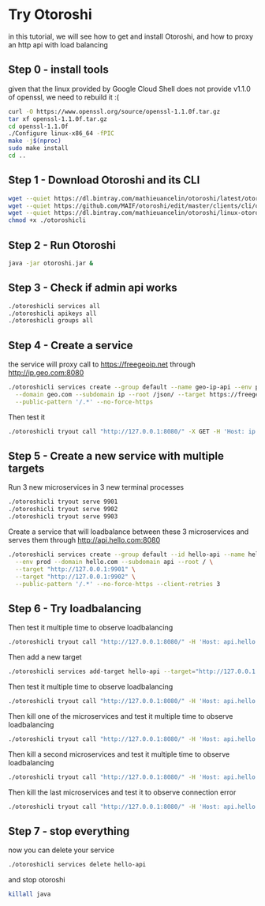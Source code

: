 # Try Otoroshi

in this tutorial, we will see how to get and install Otoroshi, and how to proxy an http api with load balancing

## Step 0 - install tools

given that the linux provided by Google Cloud Shell does not provide v1.1.0 of openssl, we need to rebuild it :(

```sh
curl -O https://www.openssl.org/source/openssl-1.1.0f.tar.gz
tar xf openssl-1.1.0f.tar.gz
cd openssl-1.1.0f
./Configure linux-x86_64 -fPIC
make -j$(nproc)
sudo make install
cd ..
```

## Step 1 - Download Otoroshi and its CLI

```sh
wget --quiet https://dl.bintray.com/mathieuancelin/otoroshi/latest/otoroshi.jar
wget --quiet https://github.com/MAIF/otoroshi/edit/master/clients/cli/otoroshicli.toml
wget --quiet https://dl.bintray.com/mathieuancelin/otoroshi/linux-otoroshicli/latest/otoroshicli
chmod +x ./otoroshicli
```

## Step 2 - Run Otoroshi

```sh
java -jar otoroshi.jar &
```

## Step 3 - Check if admin api works

```sh
./otoroshicli services all
./otoroshicli apikeys all
./otoroshicli groups all
```

## Step 4 - Create a service 

the service will proxy call to https://freegeoip.net through http://ip.geo.com:8080

```sh
./otoroshicli services create --group default --name geo-ip-api --env prod \
  --domain geo.com --subdomain ip --root /json/ --target https://freegeoip.net \
  --public-pattern '/.*' --no-force-https
```

Then test it

```sh
./otoroshicli tryout call "http://127.0.0.1:8080/" -X GET -H 'Host: ip.geo.com'
```

## Step 5 -  Create a new service with multiple targets

Run 3 new microservices in 3 new terminal processes

```sh
./otoroshicli tryout serve 9901
./otoroshicli tryout serve 9902
./otoroshicli tryout serve 9903
```

Create a service that will loadbalance between these 3 microservices and serves them through http://api.hello.com:8080

```sh
./otoroshicli services create --group default --id hello-api --name hello-api \
  --env prod --domain hello.com --subdomain api --root / \
  --target "http://127.0.0.1:9901" \
  --target "http://127.0.0.1:9902" \
  --public-pattern '/.*' --no-force-https --client-retries 3
```

## Step 6 - Try loadbalancing

Then test it multiple time to observe loadbalancing

```sh
./otoroshicli tryout call "http://127.0.0.1:8080/" -H 'Host: api.hello.com' -H 'Accept: application/json'
```

Then add a new target

```sh
./otoroshicli services add-target hello-api --target="http://127.0.0.1:9903"
```

Then test it multiple time to observe loadbalancing

```sh
./otoroshicli tryout call "http://127.0.0.1:8080/" -H 'Host: api.hello.com' -H 'Accept: application/json'
```

Then kill one of the microservices and test it multiple time to observe loadbalancing

```sh
./otoroshicli tryout call "http://127.0.0.1:8080/" -H 'Host: api.hello.com' -H 'Accept: application/json'
```

Then kill a second microservices and test it multiple time to observe loadbalancing

```sh
./otoroshicli tryout call "http://127.0.0.1:8080/" -H 'Host: api.hello.com' -H 'Accept: application/json'
```

Then kill the last microservices and test it to observe connection error

```sh
./otoroshicli tryout call "http://127.0.0.1:8080/" -H 'Host: api.hello.com' -H 'Accept: application/json'
```

## Step 7 - stop everything

now you can delete your service

```sh
./otoroshicli services delete hello-api
```

and stop otoroshi

```sh
killall java
```

